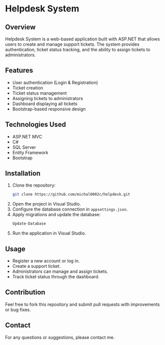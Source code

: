 # Helpdesk System

## Overview
Helpdesk System is a web-based application built with ASP.NET that allows users to create and manage support tickets. The system provides authentication, ticket status tracking, and the ability to assign tickets to administrators.

## Features
- User authentication (Login & Registration)
- Ticket creation
- Ticket status management
- Assigning tickets to administrators
- Dashboard displaying all tickets
- Bootstrap-based responsive design

## Technologies Used
- ASP.NET MVC
- C#
- SQL Server
- Entity Framework
- Bootstrap

## Installation
1. Clone the repository:
   ```sh
   git clone https://github.com/michal0002c/helpdesk.git
   ```
2. Open the project in Visual Studio.
3. Configure the database connection in `appsettings.json`.
4. Apply migrations and update the database:
   ```sh
   Update-Database
   ```
5. Run the application in Visual Studio.

## Usage
- Register a new account or log in.
- Create a support ticket.
- Administrators can manage and assign tickets.
- Track ticket status through the dashboard.

## Contribution
Feel free to fork this repository and submit pull requests with improvements or bug fixes.


## Contact
For any questions or suggestions, please contact me.

